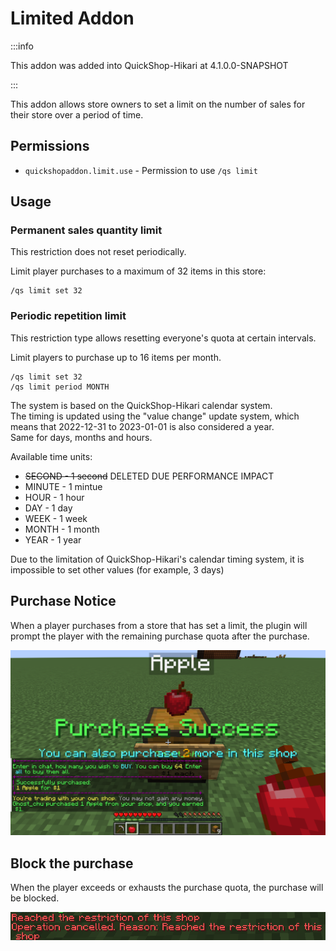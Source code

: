 # Limited Addon

:::info

This addon was added into QuickShop-Hikari at 4.1.0.0-SNAPSHOT

:::

This addon allows store owners to set a limit on the number of sales for their store over a period of time.

## Permissions

* `quickshopaddon.limit.use` - Permission to use `/qs limit`

## Usage

### Permanent sales quantity limit

This restriction does not reset periodically.

Limit player purchases to a maximum of 32 items in this store:

```
/qs limit set 32
```

### Periodic repetition limit

This restriction type allows resetting everyone's quota at certain intervals.

Limit players to purchase up to 16 items per month.

```
/qs limit set 32
/qs limit period MONTH
```

The system is based on the QuickShop-Hikari calendar system.  
The timing is updated using the "value change" update system, which means that 2022-12-31 to 2023-01-01 is also considered a year.  
Same for days, months and hours.

Available time units:

* ~~SECOND - 1 second~~ DELETED DUE PERFORMANCE IMPACT
* MINUTE - 1 mintue
* HOUR - 1 hour
* DAY - 1 day
* WEEK - 1 week
* MONTH - 1 month
* YEAR - 1 year

Due to the limitation of QuickShop-Hikari's calendar timing system, it is impossible to set other values (for example, 3 days)

## Purchase Notice

When a player purchases from a store that has set a limit, the plugin will prompt the player with the remaining purchase quota after the purchase.

![purchase](img/limited_purchase.png)

## Block the purchase

When the player exceeds or exhausts the purchase quota, the purchase will be blocked.

![run-out-of-quota](img/limited_run-out-of-quota.png)

